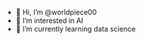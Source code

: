 - 👋 Hi, I’m @worldpiece00
- 👀 I’m interested in AI
- 🌱 I’m currently learning data science

<!---
worldpiece00/worldpiece00 is a ✨ special ✨ repository because its `README.md` (this file) appears on your GitHub profile.
You can click the Preview link to take a look at your changes.
--->
